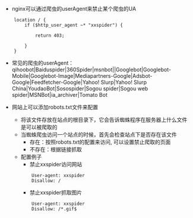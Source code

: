 * nginx可以通过爬虫的userAgent来禁止某个爬虫的UA
```
    location / {
        if ($http_user_agent ~* "xxspider") {

            return 403;

        }
    }
```

* 常见的爬虫的userAgent：qihoobot|Baiduspider|360Spider|msnbot||Googlebot|Googlebot-Mobile|Googlebot-Image|Mediapartners-Google|Adsbot-Google|Feedfetcher-Google|Yahoo! Slurp|Yahoo! Slurp China|YoudaoBot|Sosospider|Sogou spider|Sogou web spider|MSNBot|ia_archiver|Tomato Bot

* 网站上可以添加robots.txt文件来配置
    * 将该文件存放在站点的根目录下，它会告诉蜘蛛程序在服务器上什么文件是可以被爬取的
    * 当蜘蛛爬虫访问一个站点的时候，首先会检查站点下是否存在该文件
        * 存在：按照robots.txt的配置来访问, 可以设置禁止爬取的页面
        * 不存在：根据链接抓取
    * 配置例子
        * 禁止xxspider访问网站
        ```
            User-agent: xxspider
            Disallow: /
        ```
        * 禁止xxspider抓取图片
        ```
            User-agent: xxspider
            Disallow: /*.gif$
        ```